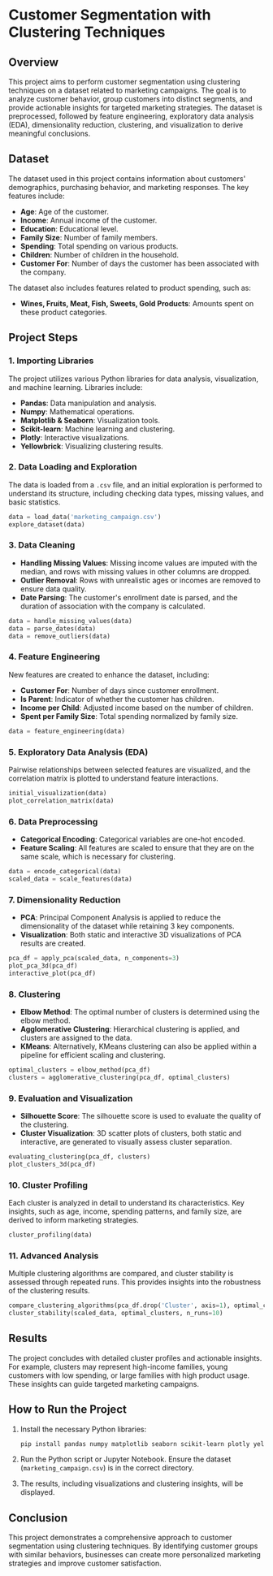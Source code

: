 # Customer Segmentation with Clustering Techniques

## Overview

This project aims to perform customer segmentation using clustering techniques on a dataset related to marketing campaigns. The goal is to analyze customer behavior, group customers into distinct segments, and provide actionable insights for targeted marketing strategies. The dataset is preprocessed, followed by feature engineering, exploratory data analysis (EDA), dimensionality reduction, clustering, and visualization to derive meaningful conclusions.

## Dataset

The dataset used in this project contains information about customers' demographics, purchasing behavior, and marketing responses. The key features include:

- **Age**: Age of the customer.
- **Income**: Annual income of the customer.
- **Education**: Educational level.
- **Family Size**: Number of family members.
- **Spending**: Total spending on various products.
- **Children**: Number of children in the household.
- **Customer For**: Number of days the customer has been associated with the company.

The dataset also includes features related to product spending, such as:
- **Wines, Fruits, Meat, Fish, Sweets, Gold Products**: Amounts spent on these product categories.

## Project Steps

### 1. **Importing Libraries**
The project utilizes various Python libraries for data analysis, visualization, and machine learning. Libraries include:
- **Pandas**: Data manipulation and analysis.
- **Numpy**: Mathematical operations.
- **Matplotlib & Seaborn**: Visualization tools.
- **Scikit-learn**: Machine learning and clustering.
- **Plotly**: Interactive visualizations.
- **Yellowbrick**: Visualizing clustering results.

### 2. **Data Loading and Exploration**
The data is loaded from a `.csv` file, and an initial exploration is performed to understand its structure, including checking data types, missing values, and basic statistics.

```python
data = load_data('marketing_campaign.csv')
explore_dataset(data)
```

### 3. **Data Cleaning**
- **Handling Missing Values**: Missing income values are imputed with the median, and rows with missing values in other columns are dropped.
- **Outlier Removal**: Rows with unrealistic ages or incomes are removed to ensure data quality.
- **Date Parsing**: The customer's enrollment date is parsed, and the duration of association with the company is calculated.

```python
data = handle_missing_values(data)
data = parse_dates(data)
data = remove_outliers(data)
```

### 4. **Feature Engineering**
New features are created to enhance the dataset, including:
- **Customer For**: Number of days since customer enrollment.
- **Is Parent**: Indicator of whether the customer has children.
- **Income per Child**: Adjusted income based on the number of children.
- **Spent per Family Size**: Total spending normalized by family size.

```python
data = feature_engineering(data)
```

### 5. **Exploratory Data Analysis (EDA)**
Pairwise relationships between selected features are visualized, and the correlation matrix is plotted to understand feature interactions.

```python
initial_visualization(data)
plot_correlation_matrix(data)
```

### 6. **Data Preprocessing**
- **Categorical Encoding**: Categorical variables are one-hot encoded.
- **Feature Scaling**: All features are scaled to ensure that they are on the same scale, which is necessary for clustering.

```python
data = encode_categorical(data)
scaled_data = scale_features(data)
```

### 7. **Dimensionality Reduction**
- **PCA**: Principal Component Analysis is applied to reduce the dimensionality of the dataset while retaining 3 key components.
- **Visualization**: Both static and interactive 3D visualizations of PCA results are created.

```python
pca_df = apply_pca(scaled_data, n_components=3)
plot_pca_3d(pca_df)
interactive_plot(pca_df)
```

### 8. **Clustering**
- **Elbow Method**: The optimal number of clusters is determined using the elbow method.
- **Agglomerative Clustering**: Hierarchical clustering is applied, and clusters are assigned to the data.
- **KMeans**: Alternatively, KMeans clustering can also be applied within a pipeline for efficient scaling and clustering.

```python
optimal_clusters = elbow_method(pca_df)
clusters = agglomerative_clustering(pca_df, optimal_clusters)
```

### 9. **Evaluation and Visualization**
- **Silhouette Score**: The silhouette score is used to evaluate the quality of the clustering.
- **Cluster Visualization**: 3D scatter plots of clusters, both static and interactive, are generated to visually assess cluster separation.

```python
evaluating_clustering(pca_df, clusters)
plot_clusters_3d(pca_df)
```

### 10. **Cluster Profiling**
Each cluster is analyzed in detail to understand its characteristics. Key insights, such as age, income, spending patterns, and family size, are derived to inform marketing strategies.

```python
cluster_profiling(data)
```

### 11. **Advanced Analysis**
Multiple clustering algorithms are compared, and cluster stability is assessed through repeated runs. This provides insights into the robustness of the clustering results.

```python
compare_clustering_algorithms(pca_df.drop('Cluster', axis=1), optimal_clusters)
cluster_stability(scaled_data, optimal_clusters, n_runs=10)
```

## Results
The project concludes with detailed cluster profiles and actionable insights. For example, clusters may represent high-income families, young customers with low spending, or large families with high product usage. These insights can guide targeted marketing campaigns.

## How to Run the Project

1. Install the necessary Python libraries:
   ```bash
   pip install pandas numpy matplotlib seaborn scikit-learn plotly yellowbrick
   ```

2. Run the Python script or Jupyter Notebook. Ensure the dataset (`marketing_campaign.csv`) is in the correct directory.

3. The results, including visualizations and clustering insights, will be displayed.

## Conclusion
This project demonstrates a comprehensive approach to customer segmentation using clustering techniques. By identifying customer groups with similar behaviors, businesses can create more personalized marketing strategies and improve customer satisfaction.
